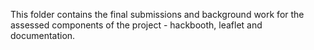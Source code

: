 This folder contains the final submissions and background work for the assessed components of the project - hackbooth, leaflet and documentation. 
